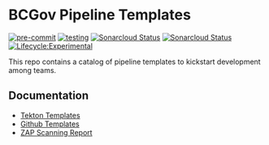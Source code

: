 # BCGov Pipeline Templates

[![pre-commit](https://github.com/bcgov/pipeline-templates/actions/workflows/pre-commit-check.yaml/badge.svg)](https://github.com/bcgov/pipeline-templates/actions/workflows/pre-commit-check.yaml) [![testing](https://github.com/bcgov/pipeline-templates/actions/workflows/testing.yaml/badge.svg?branch=main)](https://github.com/bcgov/pipeline-templates/actions/workflows/testing.yaml) [![Sonarcloud Status](https://sonarcloud.io/api/project_badges/measure?project=bcgov-pipeline-templates&metric=alert_status)](https://sonarcloud.io/dashboard?id=bcgov-pipeline-templates) [![Sonarcloud Status](https://sonarcloud.io/api/project_badges/measure?project=bcgov-pipeline-templates&metric=security_rating)](https://sonarcloud.io/dashboard?id=bcgov-pipeline-templates) [![Lifecycle:Experimental](https://img.shields.io/badge/Lifecycle-Experimental-339999)](<Redirect-URL>)

This repo contains a catalog of pipeline templates to kickstart development among teams.

## Documentation

- [Tekton Templates](https://github.com/bcgov/pipeline-templates/tree/main/tekton)
- [Github Templates](docs/github.md)
- [ZAP Scanning Report](https://github.com/bcgov/security-pipeline-templates/blob/zap-scan/README.md)
